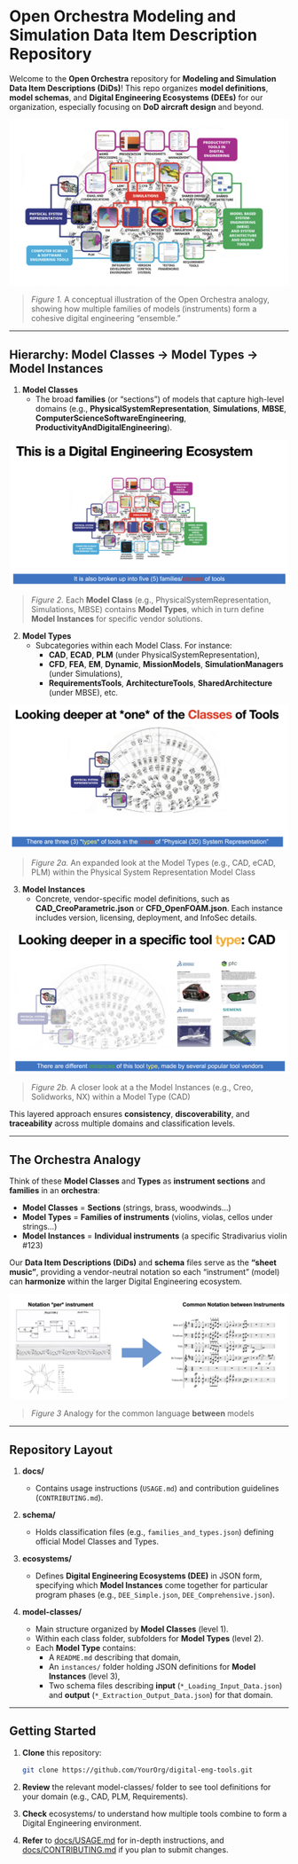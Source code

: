 # Open Orchestra Modeling and Simulation Data Item Description Repository

Welcome to the **Open Orchestra** repository for **Modeling and Simulation Data Item Descriptions (DiDs)**! This repo organizes **model definitions**, **model schemas**, and **Digital Engineering Ecosystems (DEEs)** for our organization, especially focusing on **DoD aircraft design** and beyond.

![DEE_Orchestra](images/DEE_Orchestra.png)
> *Figure 1.* A conceptual illustration of the Open Orchestra analogy, showing how multiple families of models (instruments) form a cohesive digital engineering “ensemble.”


---

## Hierarchy: Model Classes → Model Types → Model Instances

1. **Model Classes**  
   - The broad **families** (or “sections”) of models that capture high-level domains (e.g., **PhysicalSystemRepresentation**, **Simulations**, **MBSE**, **ComputerScienceSoftwareEngineering**, **ProductivityAndDigitalEngineering**).

![Model Classes and Types Diagram](images/Tool_Class.png)
> *Figure 2.* Each **Model Class** (e.g., PhysicalSystemRepresentation, Simulations, MBSE) contains **Model Types**, which in turn define **Model Instances** for specific vendor solutions.



2. **Model Types**  
   - Subcategories within each Model Class. For instance:
     - **CAD**, **ECAD**, **PLM** (under PhysicalSystemRepresentation),
     - **CFD**, **FEA**, **EM**, **Dynamic**, **MissionModels**, **SimulationManagers** (under Simulations),
     - **RequirementsTools**, **ArchitectureTools**, **SharedArchitecture** (under MBSE), etc.
    
  ![Additional Model Types Diagram](images/Tool_Type.png)
   > *Figure 2a.* An expanded look at the Model Types (e.g., CAD, eCAD, PLM) within the Physical System Representation Model Class 


3. **Model Instances**  
   - Concrete, vendor-specific model definitions, such as **CAD_CreoParametric.json** or **CFD_OpenFOAM.json**. Each instance includes version, licensing, deployment, and InfoSec details.

 ![Model Instance Detail](images/Tool_Instance.png)
   > *Figure 2b.* A closer look at a the Model Instances (e.g., Creo, Solidworks, NX) within a Model Type (CAD)


This layered approach ensures **consistency**, **discoverability**, and **traceability** across multiple domains and classification levels.

---

## The Orchestra Analogy

Think of these **Model Classes** and **Types** as **instrument sections** and **families** in an **orchestra**:

- **Model Classes** = **Sections** (strings, brass, woodwinds…)  
- **Model Types** = **Families of instruments** (violins, violas, cellos under strings…)  
- **Model Instances** = **Individual instruments** (a specific Stradivarius violin #123)

Our **Data Item Descriptions (DiDs)** and **schema** files serve as the **“sheet music”**, providing a vendor-neutral notation so each “instrument” (model) can **harmonize** within the larger Digital Engineering ecosystem.

 ![Musical_Notes](images/Musical_Notes.png)
   > *Figure 3* Analogy for the common language **between** models

---

## Repository Layout

1. **docs/**  
   - Contains usage instructions (`USAGE.md`) and contribution guidelines (`CONTRIBUTING.md`).

2. **schema/**  
   - Holds classification files (e.g., `families_and_types.json`) defining official Model Classes and Types.

3. **ecosystems/**  
   - Defines **Digital Engineering Ecosystems (DEE)** in JSON form, specifying which **Model Instances** come together for particular program phases (e.g., `DEE_Simple.json`, `DEE_Comprehensive.json`).

4. **model-classes/**  
   - Main structure organized by **Model Classes** (level 1).  
   - Within each class folder, subfolders for **Model Types** (level 2).  
   - Each **Model Type** contains:
     - A `README.md` describing that domain,
     - An `instances/` folder holding JSON definitions for **Model Instances** (level 3),
     - Two schema files describing **input** (`*_Loading_Input_Data.json`) and **output** (`*_Extraction_Output_Data.json`) for that domain.

---
## Getting Started

1. **Clone** this repository:
   ```bash
   git clone https://github.com/YourOrg/digital-eng-tools.git

2.  **Review** the relevant model-classes/ folder to see tool definitions for your domain (e.g., CAD, PLM, Requirements).

3.  **Check** ecosystems/ to understand how multiple tools combine to form a Digital Engineering environment.

4.  **Refer** to [docs/USAGE.md](docs/USAGE.md) for in-depth instructions, and [docs/CONTRIBUTING.md](docs/CONTRIBUTING.md) if you plan to submit changes.
